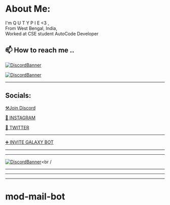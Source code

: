 # About Me:

I'm Q U T Y P I E <3 ,<br>From West Bengal, India, <br>Worked at CSE student AutoCode Developer <br>

📫 How to reach me ..
---

[![DiscordBanner](https://invidget.switchblade.xyz/fz8QMYdVDq)](https://discord.gg/fz8QMYdVDq)<br />

[![DiscordBanner](https://invidget.switchblade.xyz/KqjyPTPfey)](https://discord.gg/KqjyPTPfey)<br />

---

##  Socials:

[⚒Join Discord](https://discord.gg/fz8QMYdVDq)

[🔴 INSTAGRAM](https://www.instagram.com/qutypie_piu/)

[🔵 TWITTER](https://www.twitter.com/QUTYPIEPIU)

---

[➕ INVITE GALAXY BOT ](https://dsc.gg/invite-galaxy-gg)

---

---

[![DiscordBanner](https://invidget.switchblade.xyz/fz8QMYdVDq)](https://discord.gg/fz8QMYdVDq)<br /



---









---








---

# mod-mail-bot
